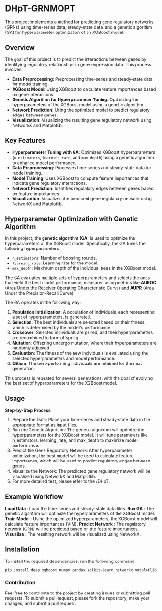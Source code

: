 # DHpT-GRNMOPT 

This project implements a method for predicting gene regulatory networks (GRNs) using time-series data, steady-state data, and a genetic algorithm (GA) for hyperparameter optimization of an XGBoost model.

## Overview

The goal of this project is to predict the interactions between genes by identifying regulatory relationships in gene expression data. This process involves:

- **Data Preprocessing**: Preprocessing time-series and steady-state data for model training.
- **XGBoost Model**: Using XGBoost to calculate feature importances based on gene interactions.
- **Genetic Algorithm for Hyperparameter Tuning**: Optimizing the hyperparameters of the XGBoost model using a genetic algorithm.
- **Network Prediction**: Using the optimized model to predict regulatory edges between genes.
- **Visualization**: Visualizing the resulting gene regulatory network using NetworkX and Matplotlib.

## Key Features

- **Hyperparameter Tuning with GA**: Optimizes XGBoost hyperparameters (`n_estimators`, `learning_rate`, and `max_depth`) using a genetic algorithm to enhance model performance.
- **Data Preprocessing**: Processes time-series and steady-state data for model training.
- **Model Training**: Uses XGBoost to compute feature importances that indicate gene regulatory interactions.
- **Network Prediction**: Identifies regulatory edges between genes based on feature importances.
- **Visualization**: Visualizes the predicted gene regulatory network using NetworkX and Matplotlib.

## Hyperparameter Optimization with Genetic Algorithm

In this project, the **genetic algorithm (GA)** is used to optimize the hyperparameters of the XGBoost model. Specifically, the GA tunes the following hyperparameters:

- `n_estimators`: Number of boosting rounds.
- `learning_rate`: Learning rate for the model.
- `max_depth`: Maximum depth of the individual trees in the XGBoost model.

The GA evaluates multiple sets of hyperparameters and selects the ones that yield the best model performance, measured using metrics like **AUROC** (Area Under the Receiver Operating Characteristic Curve) and **AUPR** (Area Under the Precision-Recall Curve).

The GA operates in the following way:

1. **Population Initialization**: A population of individuals, each representing a set of hyperparameters, is generated.
2. **Selection**: The best individuals are selected based on their fitness, which is determined by the model's performance.
3. **Crossover**: Selected individuals are paired, and their hyperparameters are recombined to form offspring.
4. **Mutation**: Offspring undergo mutation, where their hyperparameters are randomly adjusted.
5. **Evaluation**: The fitness of the new individuals is evaluated using the selected hyperparameters and model performance.
6. **Elitism**: The best-performing individuals are retained for the next generation.

This process is repeated for several generations, with the goal of evolving the best set of hyperparameters for the XGBoost model.


## Usage
**Step-by-Step Process** 

1. Prepare the Data: Place your time-series and steady-state data in the appropriate format as input files.
2. Run the Genetic Algorithm: The genetic algorithm will optimize the hyperparameters for the XGBoost model. It will tune parameters like n_estimators, learning_rate, and max_depth to maximize model performance.
3. Predict the Gene Regulatory Network: After hyperparameter optimization, the best model will be used to calculate feature importances, which will be used to predict regulatory edges between genes.
4. Visualize the Network: The predicted gene regulatory network will be visualized using NetworkX and Matplotlib.
5. For more detailed test, please refer to the /DHpT.



## Example Workflow
**Load Data** : Load the time-series and steady-state data files.
**Run GA** : The genetic algorithm will optimize the hyperparameters of the XGBoost model.
**Train Model** : Using the optimized hyperparameters, the XGBoost model will calculate feature importances (VIM).
**Predict Network** : The regulatory network (GRN) will be predicted based on the feature importances.
**Visualize** : The resulting network will be visualized using NetworkX.


## Installation

To install the required dependencies, run the following command:

```bash
pip install deap xgboost numpy pandas scikit-learn networkx matplotlib
```

### Contribution
Feel free to contribute to the project by creating issues or submitting pull requests. To submit a pull request, please fork the repository, make your changes, and submit a pull request.

